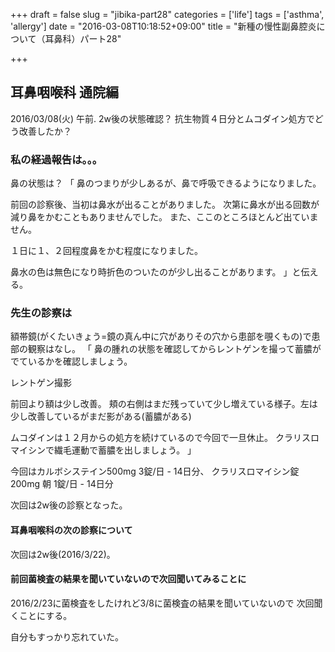 +++
draft = false
slug = "jibika-part28"
categories = ['life']
tags = ['asthma', 'allergy']
date = "2016-03-08T10:18:52+09:00"
title = "新種の慢性副鼻腔炎について（耳鼻科）パート28"

+++

## 耳鼻咽喉科 通院編

2016/03/08(火) 午前.
2w後の状態確認？
抗生物質４日分とムコダイン処方でどう改善したか？

### 私の経過報告は。。。

鼻の状態は？
「
鼻のつまりが少しあるが、鼻で呼吸できるようになりました。

前回の診察後、当初は鼻水が出ることがありました。
次第に鼻水が出る回数が減り鼻をかむこともありませんでした。
また、ここのところほとんど出ていません。

１日に１、２回程度鼻をかむ程度になりました。

鼻水の色は無色になり時折色のついたのが少し出ることがあります。
」と伝える。

<!--more-->

### 先生の診察は

額帯鏡(がくたいきょう=鏡の真ん中に穴がありその穴から患部を覗くもの)で患部の観察はなし。
「
鼻の腫れの状態を確認してからレントゲンを撮って蓄膿がでているかを確認しましょう。

レントゲン撮影

前回より額は少し改善。
頬の右側はまだ残っていて少し増えている様子。左は少し改善しているがまだ影がある(蓄膿がある)

ムコダインは１２月からの処方を続けているので今回で一旦休止。
クラリスロマイシンで繊毛運動で蓄膿を出しましょう。
」


今回はカルボシステイン500mg 3錠/日 - 14日分、
クラリスロマイシン錠 200mg 朝 1錠/日 - 14日分

次回は2w後の診察となった。

#### 耳鼻咽喉科の次の診察について

次回は2w後(2016/3/22)。

#### 前回菌検査の結果を聞いていないので次回聞いてみることに

2016/2/23に菌検査をしたけれど3/8に菌検査の結果を聞いていないので
次回聞くことにする。

自分もすっかり忘れていた。
